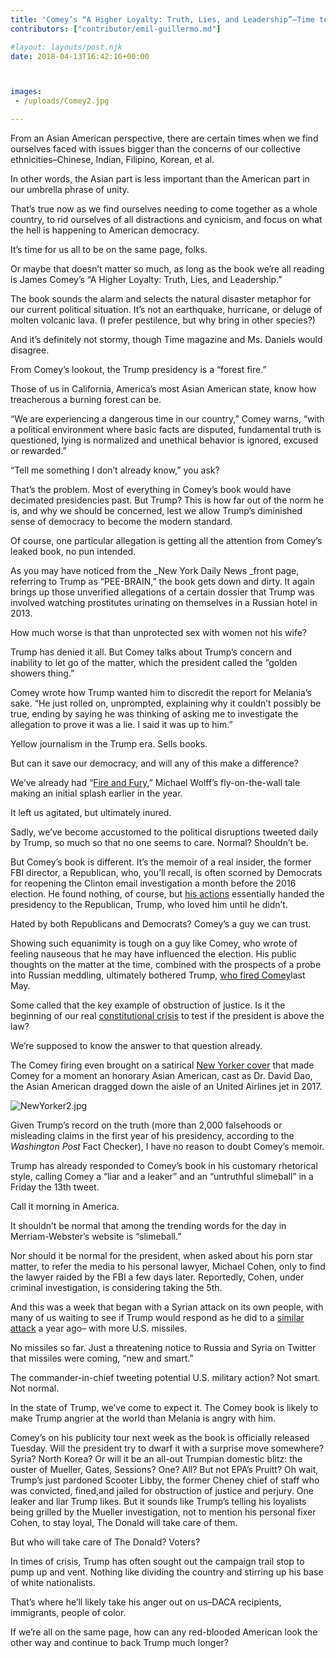 ```yaml
---
title: 'Comey’s “A Higher Loyalty: Truth, Lies, and Leadership”–Time to get on the same page'
contributors: ["contributor/emil-guillermo.md"]

#layout: layouts/post.njk
date: 2018-04-13T16:42:16+00:00



images:
 - /uploads/Comey2.jpg

---
```


From an Asian American perspective, there are certain times when we find ourselves faced with issues bigger than the concerns of our collective ethnicities–Chinese, Indian, Filipino, Korean, et al.

In other words, the Asian part is less important than the American part in our umbrella phrase of unity.

That’s true now as we find ourselves needing to come together as a whole country, to rid ourselves of all distractions and cynicism, and focus on what the hell is happening to American democracy.

It’s time for us all to be on the same page, folks.

Or maybe that doesn’t matter so much, as long as the book we’re all reading is James Comey’s “A Higher Loyalty: Truth, Lies, and Leadership.”


The book sounds the alarm and selects the natural disaster metaphor for our current political situation. It’s not an earthquake, hurricane, or deluge of molten volcanic lava. (I prefer pestilence, but why bring in other species?)

And it’s definitely not stormy, though Time magazine and Ms. Daniels would disagree.

From Comey’s lookout, the Trump presidency is a “forest fire.”

Those of us in California, America’s most Asian American state, know how treacherous a burning forest can be.

“We are experiencing a dangerous time in our country,” Comey warns, “with a political environment where basic facts are disputed, fundamental truth is questioned, lying is normalized and unethical behavior is ignored, excused or rewarded.”

“Tell me something I don’t already know,” you ask?

That’s the problem. Most of everything in Comey’s book would have decimated presidencies past. But Trump? This is how far out of the norm he is, and why we should be concerned, lest we allow Trump’s diminished sense of democracy to become the modern standard.

Of course, one particular allegation is getting all the attention from Comey’s leaked book, no pun intended.

As you may have noticed from the \_New York Daily News \_front page, referring to Trump as “PEE-BRAIN,” the book gets down and dirty. It again brings up those unverified allegations of a certain dossier that Trump was involved watching prostitutes urinating on themselves in a Russian hotel in 2013.

How much worse is that than unprotected sex with women not his wife?

Trump has denied it all. But Comey talks about Trump’s concern and inability to let go of the matter, which the president called the “golden showers thing.”

Comey wrote how Trump wanted him to discredit the report for Melania’s sake. “He just rolled on, unprompted, explaining why it couldn’t possibly be true, ending by saying he was thinking of asking me to investigate the allegation to prove it was a lie. I said it was up to him.”

Yellow journalism in the Trump era. Sells books.

But can it save our democracy, and will any of this make a difference?

We’ve already had “[Fire and Fury](/blog/emil-guillermo-trumps-megalomania-exposed-in-fire-and-fury/),” Michael Wolff’s fly-on-the-wall tale making an initial splash earlier in the year.

It left us agitated, but ultimately inured.

Sadly, we’ve become accustomed to the political disruptions tweeted daily by Trump, so much so that no one seems to care. Normal? Shouldn’t be.

But Comey’s book is different. It’s the memoir of a real insider, the former FBI director, a Republican, who, you’ll recall, is often scorned by Democrats for reopening the Clinton email investigation a month before the 2016 election. He found nothing, of course, but [his actions](/blog/emil-guillermo-fbi-clears-clinton-mallika-das-texas-voting-rights/) essentially handed the presidency to the Republican, Trump, who loved him until he didn’t.

Hated by both Republicans and Democrats? Comey’s a guy we can trust.

Showing such equanimity is tough on a guy like Comey, who wrote of feeling nauseous that he may have influenced the election. His public thoughts on the matter at the time, combined with the prospects of a probe into Russian meddling, ultimately bothered Trump, [who fired Comey](/blog/emil-guillermo-after-firing-comey-trump-emerges-the-new-nixon/)last May.

Some called that the key example of obstruction of justice. Is it the beginning of our real [constitutional crisis](/blog/emil-guillermo-lunar-new-year-dinner-to-avert-constitutional-crisis/) to test if the president is above the law?

We’re supposed to know the answer to that question already.

The Comey firing even brought on a satirical [New Yorker cover](/blog/emil-guillermo-mommy-i-need-you-mothers-day-podcast-trump-nixon/) that made Comey for a moment an honorary Asian American, cast as Dr. David Dao, the Asian American dragged down the aisle of an United Airlines jet in 2017.

![NewYorker2.jpg](/uploads/NewYorker2.jpg)

Given Trump’s record on the truth (more than 2,000 falsehoods or misleading claims in the first year of his presidency, according to the _Washington Post_ Fact Checker), I have no reason to doubt Comey’s memoir.

Trump has already responded to Comey’s book in his customary rhetorical style, calling Comey a “liar and a leaker” and an “untruthful slimeball” in a Friday the 13th tweet.

Call it morning in America.

It shouldn’t be normal that among the trending words for the day in Merriam-Webster’s website is “slimeball.”

Nor should it be normal for the president, when asked about his porn star matter, to refer the media to his personal lawyer, Michael Cohen, only to find the lawyer raided by the FBI a few days later. Reportedly, Cohen, under criminal investigation, is considering taking the 5th.

And this was a week that began with a Syrian attack on its own people, with many of us waiting to see if Trump would respond as he did to a [similar attack](/blog/emil-guillermo-podcast-trump-syria-gorsuch-bataan-death-march-75-years-whitewashing-ghost-in-the-she/) a year ago– with more U.S. missiles.

No missiles so far. Just a threatening notice to Russia and Syria on Twitter that missiles were coming, “new and smart.”

The commander-in-chief tweeting potential U.S. military action? Not smart. Not normal.

In the state of Trump, we’ve come to expect it. The Comey book is likely to make Trump angrier at the world than Melania is angry with him.

Comey’s on his publicity tour next week as the book is officially released Tuesday. Will the president try to dwarf it with a surprise move somewhere?  Syria? North Korea? Or will it be an all-out Trumpian domestic blitz: the ouster of Mueller, Gates, Sessions? One? All? But not EPA’s Pruitt? Oh wait, Trump’s just pardoned Scooter Libby, the former Cheney chief of staff who was convicted, fined,and jailed for obstruction of justice and perjury. One leaker and liar Trump likes. But it sounds like Trump’s telling his loyalists being grilled by the Mueller investigation, not to mention his personal fixer Cohen, to stay loyal, The Donald will take care of them.

But who will take care of The Donald? Voters?

In times of crisis, Trump has often sought out the campaign trail stop to pump up and vent. Nothing like dividing the country and stirring up his base of white nationalists.

That’s where he’ll likely take his anger out on us–DACA recipients, immigrants, people of color.

If we’re all on the same page, how can any red-blooded American look the other way and continue to back Trump much longer?
